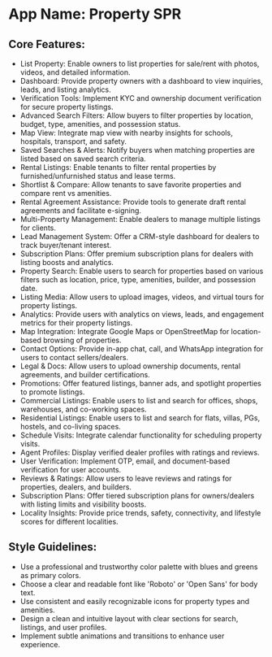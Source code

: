 # **App Name**: Property SPR

## Core Features:

- List Property: Enable owners to list properties for sale/rent with photos, videos, and detailed information.
- Dashboard: Provide property owners with a dashboard to view inquiries, leads, and listing analytics.
- Verification Tools: Implement KYC and ownership document verification for secure property listings.
- Advanced Search Filters: Allow buyers to filter properties by location, budget, type, amenities, and possession status.
- Map View: Integrate map view with nearby insights for schools, hospitals, transport, and safety.
- Saved Searches & Alerts: Notify buyers when matching properties are listed based on saved search criteria.
- Rental Listings: Enable tenants to filter rental properties by furnished/unfurnished status and lease terms.
- Shortlist & Compare: Allow tenants to save favorite properties and compare rent vs amenities.
- Rental Agreement Assistance: Provide tools to generate draft rental agreements and facilitate e-signing.
- Multi-Property Management: Enable dealers to manage multiple listings for clients.
- Lead Management System: Offer a CRM-style dashboard for dealers to track buyer/tenant interest.
- Subscription Plans: Offer premium subscription plans for dealers with listing boosts and analytics.
- Property Search: Enable users to search for properties based on various filters such as location, price, type, amenities, builder, and possession date.
- Listing Media: Allow users to upload images, videos, and virtual tours for property listings.
- Analytics: Provide users with analytics on views, leads, and engagement metrics for their property listings.
- Map Integration: Integrate Google Maps or OpenStreetMap for location-based browsing of properties.
- Contact Options: Provide in-app chat, call, and WhatsApp integration for users to contact sellers/dealers.
- Legal & Docs: Allow users to upload ownership documents, rental agreements, and builder certifications.
- Promotions: Offer featured listings, banner ads, and spotlight properties to promote listings.
- Commercial Listings: Enable users to list and search for offices, shops, warehouses, and co-working spaces.
- Residential Listings: Enable users to list and search for flats, villas, PGs, hostels, and co-living spaces.
- Schedule Visits: Integrate calendar functionality for scheduling property visits.
- Agent Profiles: Display verified dealer profiles with ratings and reviews.
- User Verification: Implement OTP, email, and document-based verification for user accounts.
- Reviews & Ratings: Allow users to leave reviews and ratings for properties, dealers, and builders.
- Subscription Plans: Offer tiered subscription plans for owners/dealers with listing limits and visibility boosts.
- Locality Insights: Provide price trends, safety, connectivity, and lifestyle scores for different localities.

## Style Guidelines:

- Use a professional and trustworthy color palette with blues and greens as primary colors.
- Choose a clear and readable font like 'Roboto' or 'Open Sans' for body text.
- Use consistent and easily recognizable icons for property types and amenities.
- Design a clean and intuitive layout with clear sections for search, listings, and user profiles.
- Implement subtle animations and transitions to enhance user experience.